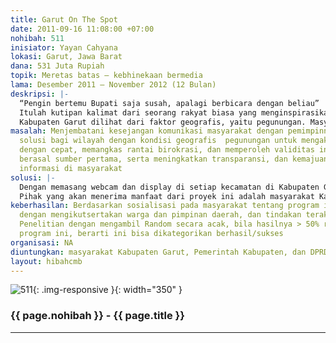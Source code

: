 ```yaml
---
title: Garut On The Spot
date: 2011-09-16 11:08:00 +07:00
nohibah: 511
inisiator: Yayan Cahyana
lokasi: Garut, Jawa Barat
dana: 531 Juta Rupiah
topik: Meretas batas – kebhinekaan bermedia
lama: Desember 2011 – November 2012 (12 Bulan)
deskripsi: |-
  “Pengin bertemu Bupati saja susah, apalagi berbicara dengan beliau”
  Itulah kutipan kalimat dari seorang rakyat biasa yang menginspirasikan ide proyek ini, suasana “wong cilik” yang merindukan untuk bertemu pemimpinnya, juga menggambarkan betapa sulitnya birokrasi yang harus ia tempuh. Menerima informasi secara langsung merupakan kebutuhan masyarakat di era transparansi dewasa ini. Dalam proyek ini dikembangkan komunikasi langsung lintas batas (tele-conference) menggunakan webcam dan display, sehingga masyarakat desa bisa bertatap muka langsung dengan pemimpinnya, tanpa harus meninggalkan desanya. Program ini pun bisa diakses melalui Telepon Genggam (Handphone), sehingga masyarakat cukup mengaktifkan internet di HP-nya. Semua menjadi mudah dan cepat, tanpa harus melalui birokrasi yang terkadang menyulitkan. Menerima informasi dari pemimpinnya langsung dan dapat menyampaikan aspirasi secara langsung adalah harapan masyarakat.
  Kabupaten Garut dilihat dari faktor geografis, yaitu pegunungan. Masyarakat Sangat susah untuk mengakses informasi pemerintah untuk publik. Apalagi di daerah Garut selatan, yang sulit dijangkau melalui transportasi darat. Ditambah kondisi ekonomi masyarakat yang notabene adalah menengah ke bawah, umumnya mereka lebih tertarik informasi melalui visual, seperti televisi. Tak jarang mereka paham situasi nasional, tapi tidak peka situasi di daerahnya sendiri.
masalah: Menjembatani kesejangan komunikasi masyarakat dengan pemimpinnya, menjadi
  solusi bagi wilayah dengan kondisi geografis  pegunungan untuk mengakses informasi
  dengan cepat, memangkas rantai birokrasi, dan memperoleh validitas informasi, karena
  berasal sumber pertama, serta meningkatkan transparansi, dan kemajuan dalam akses
  informasi di masyarakat
solusi: |-
  Dengan memasang webcam dan display di setiap kecamatan di Kabupaten Garut, di Kantor Bupati, dan Kantor DPRD Garut. Tak hanya itu, dipasang pula pemancar (tower) di daerah tertentu untuk memudahkan jaringan internet sehingga tele-conference bisa diakses melalui internet dan warga Limbangan yang ada di luar daerah, bisa berpartisipasi secara langsung. Program ini pun bisa diakses lewat telepon genggam (handphone) dengan mengaktifkan internet dan masuk pada situs yang sudah kami fasilitasi. Jadi, Masyarakat bisa berkomunikasi dengan Bupati atau DPRD Garut kapanpun, begitupula sebaliknya, Pemerintah bisa sosialisasikan kebijakan kapanpun. Hemat biaya dan efisien.
  Pihak yang akan menerima manfaat dari proyek ini adalah masyarakat Kabupaten Garut, Pemerintah Kabupaten, dan DPRD Garut.
keberhasilan: Berdasarkan sosialisasi pada masyarakat tentang program ini, simulasi
  dengan mengikutsertakan warga dan pimpinan daerah, dan tindakan terakhir adalah
  Penelitian dengan mengambil Random secara acak, bila hasilnya > 50% responden mengetahui
  program ini, berarti ini bisa dikategorikan berhasil/sukses
organisasi: NA
diuntungkan: masyarakat Kabupaten Garut, Pemerintah Kabupaten, dan DPRD Garut; Menyerap aspirasi konstituennya.
layout: hibahcmb
---
```


![511](/static/img/hibahcmb/511.png){: .img-responsive }{: width="350" }

### {{ page.nohibah }} - {{ page.title }}

---
